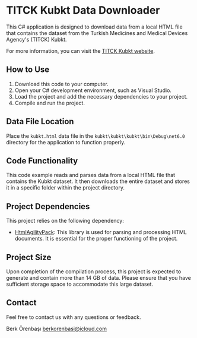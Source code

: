 # TITCK Kubkt Data Downloader

This C# application is designed to download data from a local HTML file that contains the dataset from the Turkish Medicines and Medical Devices Agency's (TITCK) Kubkt.

For more information, you can visit the [TITCK Kubkt website](https://www.titck.gov.tr/kubkt).


## How to Use

1. Download this code to your computer.
2. Open your C# development environment, such as Visual Studio.
3. Load the project and add the necessary dependencies to your project.
4. Compile and run the project.

## Data File Location

Place the `kubkt.html` data file in the `kubkt\kubkt\kubkt\bin\Debug\net6.0` directory for the application to function properly.

## Code Functionality

This code example reads and parses data from a local HTML file that contains the Kubkt dataset. It then downloads the entire dataset and stores it in a specific folder within the project directory.

## Project Dependencies

This project relies on the following dependency:

- [HtmlAgilityPack](https://github.com/zzzprojects/html-agility-pack): This library is used for parsing and processing HTML documents. It is essential for the proper functioning of the project.

## Project Size

Upon completion of the compilation process, this project is expected to generate and contain more than 14 GB of data. Please ensure that you have sufficient storage space to accommodate this large dataset.

## Contact

Feel free to contact us with any questions or feedback.

Berk Örenbaşı
<a href="mailto:berkorenbasi@icloud.com">berkorenbasi@icloud.com</a>
